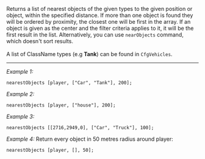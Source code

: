 Returns a list of nearest objects of the given types to the given position or object, within the specified distance. If more than one object is found they will be ordered by proximity, the closest one will be first in the array. If an object is given as the center and the filter criteria applies to it, it will be the first result in the list. Alternatively, you can use `nearObjects` command, which doesn't sort results.
<br><br>
A list of ClassName types (e.g **Tank**) can be found in `CfgVehicles`.


---
*Example 1:*
```sqf
nearestObjects [player, ["Car", "Tank"], 200];
```

*Example 2:*
```sqf
nearestObjects [player, ["house"], 200];
```

*Example 3:*
```sqf
nearestObjects [[2716,2949,0], ["Car", "Truck"], 100];
```

*Example 4:*
Return every object in 50 metres radius around player:

```sqf
nearestObjects [player, [], 50];
```